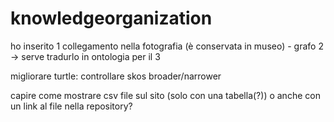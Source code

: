 # knowledgeorganization

ho inserito 1 collegamento nella fotografia (è conservata in museo) - grafo 2 -> serve tradurlo in ontologia per il 3

migliorare turtle: controllare skos broader/narrower

capire come mostrare csv file sul sito (solo con una tabella(?)) o anche con un link al file nella repository?

